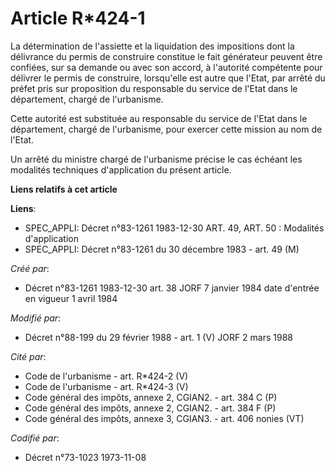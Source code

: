 # Article R*424-1

La détermination de l'assiette et la liquidation des impositions dont la délivrance du permis de construire constitue le fait
générateur peuvent être confiées, sur sa demande ou avec son accord, à l'autorité compétente pour délivrer le permis de
construire, lorsqu'elle est autre que l'Etat, par arrêté du préfet pris sur proposition du responsable du service de l'Etat
dans le département, chargé de l'urbanisme.

Cette autorité est substituée au responsable du service de l'Etat dans le département, chargé de l'urbanisme, pour exercer
cette mission au nom de l'Etat.

Un arrêté du ministre chargé de l'urbanisme précise le cas échéant les modalités techniques d'application du présent article.

**Liens relatifs à cet article**

**Liens**:

  - SPEC_APPLI: Décret n°83-1261 1983-12-30 ART. 49, ART. 50 : Modalités d'application
  - SPEC_APPLI: Décret n°83-1261 du 30 décembre 1983 - art. 49 (M)

_Créé par_:

  - Décret n°83-1261 1983-12-30 art. 38 JORF 7 janvier 1984 date d'entrée en vigueur 1 avril 1984

_Modifié par_:

  - Décret n°88-199 du 29 février 1988 - art. 1 (V) JORF 2 mars 1988

_Cité par_:

  - Code de l'urbanisme - art. R*424-2 (V)
  - Code de l'urbanisme - art. R*424-3 (V)
  - Code général des impôts, annexe 2, CGIAN2. - art. 384 C (P)
  - Code général des impôts, annexe 2, CGIAN2. - art. 384 F (P)
  - Code général des impôts, annexe 3, CGIAN3. - art. 406 nonies (VT)

_Codifié par_:

  - Décret n°73-1023 1973-11-08
